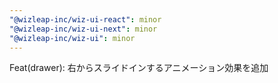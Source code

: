```yaml
---
"@wizleap-inc/wiz-ui-react": minor
"@wizleap-inc/wiz-ui-next": minor
"@wizleap-inc/wiz-ui": minor
---
```


Feat(drawer): 右からスライドインするアニメーション効果を追加
